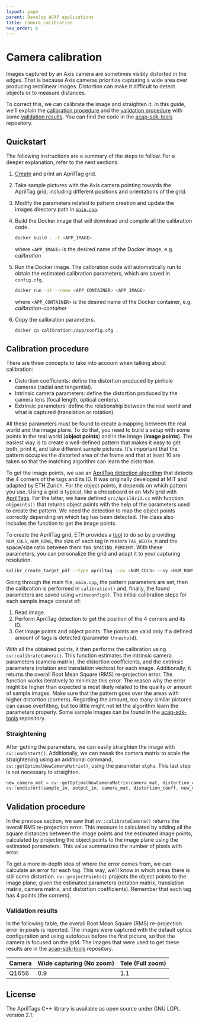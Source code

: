 ```yaml
---
layout: page
parent: Develop ACAP applications
title: Camera calibration
nav_order: 6
---
```


# Camera calibration

Images captured by an Axis camera are sometimes visibly distorted in the edges. That is because Axis cameras prioritize capturing a wide area over producing rectilinear images. Distortion can make it difficult to detect objects or to measure distances.

To correct this, we can calibrate the image and straighten it. In this guide, we'll explain the [calibration procedure](#calibration-procedure) and the [validation procedure](#validation-procedure) with some [validation results](#validation-results). You can find the code in the [acap-sdk-tools](https://github.com/AxisCommunications/acap-sdk-tools/tree/main/camera-calibration-for-lens-distortion) repository.

## Quickstart

The following instructions are a summary of the steps to follow. For a deeper explanation, refer to the next sections.

1. [Create](https://github.com/ethz-asl/kalibr/wiki/calibration-targets#a-aprilgrid) and print an AprilTag grid.
2. Take sample pictures with the Axis camera pointing towards the AprilTag grid, including different positions and orientations of the grid.
3. Modify the parameters related to pattern creation and update the images directory path in [`main.cpp`](https://github.com/AxisCommunications/acap-sdk-extras/blob/main/camera-calibration/main.cpp).
4. Build the Docker image that will download and compile all the calibration code.

    ```sh
    docker build . -t <APP_IMAGE>
    ```

    where `<APP_IMAGE>` is the desired name of the Docker image, e.g. *calibration*

5. Run the Docker image. The calibration code will automatically run to obtain the estimated calibration parameters, which are saved in `config.cfg`.

    ```sh
    docker run -it --name <APP_CONTAINER> <APP_IMAGE>
    ```

    where `<APP_CONTAINER>` is the desired name of the Docker container, e.g. *calibration-container*

6. Copy the calibration parameters.

    ```sh
    docker cp calibration:/app/config.cfg .
    ```

## Calibration procedure

There are three concepts to take into account when talking about calibration:

- Distortion coefficients: define the distortion produced by pinhole cameras (radial and tangential).
- Intrinsic camera parameters: define the distortion produced by the camera lens (focal length, optical centers).
- Extrinsic parameters: define the relationship between the real world and what is captured (translation or rotation).

All these parameters must be found to create a mapping between the real world and the image plane. To do that, you need to build a setup with some points in the real world (**object points**) and in the image (**image points**). The easiest way is to create a well-defined pattern that makes it easy to get both, print it, and take different sample pictures. It's important that the pattern occupies the distorted area of the frame and that at least 10 are taken so that the matching algorithm can learn the distortion.

To get the image points, we use an [AprilTag detection algorithm](https://github.com/ethz-asl/ethzasl_apriltag2) that detects the 4 corners of the tags and its ID. It was originally developed at MIT and adapted by ETH Zurich. For the object points, it depends on which pattern you use. Using a grid is typical, like a chessboard or an MxN grid with [AprilTags](https://april.eecs.umich.edu/software/apriltag). For the latter, we have defined `src/AprilGrid.cc` with function `objpoints()` that returns object points with the help of the parameters used to create the pattern. We need the detection to map the object points correctly depending on which tag has been detected. The class also includes the function to get the image points.

To create the AprilTag grid, ETH provides a [tool](https://github.com/ethz-asl/kalibr/wiki/calibration-targets#a-aprilgrid) to do so by providing `NUM_COLS`, `NUM_ROWS`, the size of each tag in meters `TAG_WIDTH_M` and the space/size ratio between them `TAG_SPACING_PERCENT`. With these parameters, you can personalize the grid and adapt it to your capturing resolution.

```bash
kalibr_create_target_pdf --type apriltag --nx <NUM_COLS> --ny <NUM_ROWS> --tsize <TAG_WIDTH_M> --tspace <TAG_SPACING_PERCENT>
```

<!-- The object points are easy to get by setting an origin (0,0) and measuring the corners' positions. Theoretically, object points are defined in the 3D space but we can simplify it to two dimensions if we assume one of the three to be constant. -->

Going through the main file, `main.cpp`, the pattern parameters are set, then the calibration is performed in `calibration()` and, finally, the found parameters are saved using `writeconfig()`. The initial calibration steps for each sample image consist of:

1. Read image.
2. Perform AprilTag detection to get the position of the 4 corners and its ID.
3. Get image points and object points. The points are valid only if a defined amount of tags is detected (parameter `threshold`).

With all the obtained points, it then performs the calibration using `cv::calibrateCamera()`. This function estimates the intrinsic camera parameters (camera matrix), the distortion coefficients, and the extrinsic parameters (rotation and translation vectors) for each image. Additionally, it returns the overall Root Mean Square (RMS) re-projection error. The function works iteratively to minimize this error. The reason why the error might be higher than expected is most likely related to the quality or amount of sample images. Make sure that the pattern goes over the areas with higher distortion (corners). Regarding the amount, too many similar pictures can cause overfitting, but too little might not let the algorithm learn the parameters properly. Some sample images can be found in the [acap-sdk-tools](https://github.com/AxisCommunications/acap-sdk-tools/tree/main/camera-calibration-for-lens-distortion/data) repository.

### Straightening

After getting the parameters, we can easily straighten the image with `cv::undistort()`. Additionally, we can tweak the camera matrix to scale the straightening using an additional command, `cv::getOptimalNewCameraMatrix()`, using the parameter `alpha`. This last step is not necessary to straighten.

```cpp
new_camera_mat = cv::getOptimalNewCameraMatrix(camera_mat, distortion_coeff, cv::Size(Grid.rows,Grid.columns), alpha);
cv::undistort(sample_im, output_im, camera_mat, distortion_coeff, new_camera_mat);
```

## Validation procedure

In the previous section, we saw that `cv::calibrateCamera()` returns the overall RMS re-projection error. This measure is calculated by adding all the square distances between the image points and the estimated image points, calculated by projecting the object points to the image plane using the estimated parameters. This value summarizes the number of pixels with error.

To get a more in-depth idea of where the error comes from, we can calculate an error for each tag. This way, we'll know in which areas there is still some distortion. `cv::projectPoints()` projects the object points to the image plane, given the estimated parameters (rotation matrix, translation matrix, camera matrix, and distortion coefficients). Remember that each tag has 4 points (the corners).

### Validation results

In the following table, the overall Root Mean Square (RMS) re-projection error in pixels is reported. The images were captured with the default optics configuration and using autofocus before the first picture, so that the camera is focused on the grid. The images that were used to get these results are in the [acap-sdk-tools](https://github.com/AxisCommunications/acap-sdk-tools/tree/main/camera-calibration-for-lens-distortion/data) repository.

| Camera | Wide capturing (No zoom) | Tele (Full zoom) |
| :- | :- | :- |
| Q1656 | 0.9 | 1.1 |

## License

The AprilTags C++ library is available as open source under GNU LGPL version 2.1.
